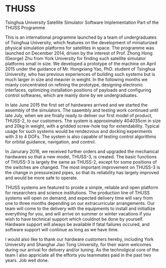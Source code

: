 # THUSS
Tsinghua University Satellite Simulator Software Implementation
Part of the THUSS Programme

This is an international programme launched by a team of undergraduates of Tsinghua University, which features on the development of miniaturized physical simulation platforms for satellites in space. The programme was launched on December 2014, driven by the interest of Prof. Zhong Hong (George) Zhu from York University for finding such satellite simulator platforms small in size. We developed a prototype of the machine on April 2015 under the guidance of Mr. Hongxiang Yao, PhD. student of Tsinghua University, who has previous experiences of building such systems but is much larger in size and meavier in weight. In the following months we mianly concentrated on refining the prototype, designing electronic interfaces, optimizing installation positions of payloads and configuring control softwares, which are mainly done by we undergraduates.

In late June 2015 the first set of hardwares arrived and we started the assembly of the simulators. The saaembly and testing work continued until late July, when we are finally ready to deliver our first model of product, THUSS-2, to our customers. The system is approximately 40*40*35cm in size and 20kg in weight, with a gridded screw-hole top for extendability. Typical usage for such systems would be rendezvous and docking experiments with 3 to 4 DOFs. The system is also capable of testing control algorithms for orbital guidance, navigation, and control.

In Janurary 2016, we received further orders and upgraded the mechanical hardwares so that a new model, THUSS-3, is created. The basic functions of THUSS-3 is largely the same as THUSS-2, except for some positions of the switches are changed. The most important improvement on THUSS-3 is the change in pressureized pipes, so that its reliability has largely improved and would be more safe to operate.

THUSS systems are featured to proide a simple, reliable and open platform for researchers and science institutions. The production line of THUSS systems will open on demand, and expected delivery time will vary from one to three months depending on our extracurricular arrangements. Our team will come to the delivery with the equipments to install and initiallize everything for you, and will arrive on summer or winter vacations if you wish to have technical support which couldnot be done by yourself. Hardware support will always be available if fatal failures occured, and software support will continue as long as we have time.

I would also like to thank our hardware customers hereby, including York University and Shanghai Jiao Tong University, for their warm welcomes during our arrival for delivery and/or tuning. As the technolgical core of the team I also appriciate all the efforts you teammates paid in the past two years. Job well done.
